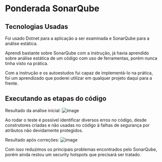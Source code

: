 # Ponderada SonarQube

## Tecnologias Usadas

Foi usado Dotnet para a aplicação a ser examinada e SonarQube para a análise estática.

Aprendi bastante sobre SonarQube com a instrução, já havia aprendido sobre análise estática de um código com uso de ferramentas, porém nunca tinha visto na prática.

Com a instrução e os autoestudos fui capaz de implementá-lo na prática, foi um aprendizado que poderei utilizar em qualquer projeto daqui para a frente.

## Executando as etapas do código

Resultado da análise inicial:
![image](https://github.com/FelipeSaadi/Ponderada-SonarQube/assets/54749257/271c7920-d88a-429e-af3e-3635ccc401d8)

Ao rodar o teste é possível identificar diversos erros no código, desde construtores criadas e não usadas no código à falhas de segurança por atributos não devidamente protegidos.

Resultado após correções:
![image](https://github.com/FelipeSaadi/Ponderada-SonarQube/assets/54749257/5824bdef-9512-47bd-bc7a-51d2e5e33f26)

Com isso reduzimos os principais problemas encontrados pelo SonarQube, porém ainda restou um security hotspots que precisará ser tratado.
